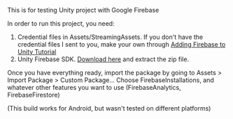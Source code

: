 This is for testing Unity project with Google Firebase

In order to run this project, you need: 
1. Credential files in Assets/StreamingAssets. If you don't have the credential files I sent to you, make your own through [Adding Firebase to Unity Tutorial](https://www.youtube.com/watch?v=A6du3DUTIPI&ab_channel=Firebase) 
2. Unity Firebase SDK. [Download here](https://firebase.google.com/download/unity) and extract the zip file.

Once you have everything ready, import the package by going to Assets > Import Package > Custom Package... 
Choose FirebaseInstallations, and whatever other features you want to use (FirebaseAnalytics, FirebaseFirestore) 

(This build works for Android, but wasn't tested on different platforms)
